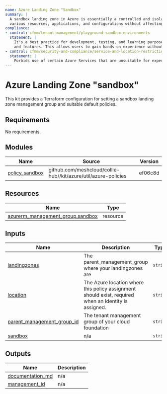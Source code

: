 ```yaml
---
name: Azure Landing Zone "Sandbox"
summary: |
  A sandbox landing zone in Azure is essentially a controlled and isolated space where users can deploy and test
  various resources, applications, and configurations without affecting the production environment.
compliance:
- control: cfmm/tenant-management/playground-sandbox-environments
  statement: |
    It's a best practice for development, testing, and learning purposes, providing a safe and secure area to explore Azure services
    and features. This allows users to gain hands-on experience without the risk of impacting critical systems.
- control: cfmm/security-and-compliance/service-and-location-restrictions
  statement: |
    Forbids use of certain Azure Services that are unsuitable for experimentation environments because they incur high cost and/or allow establishing non-zero-trust connectivity via VNet peering to other services.
---
```


# Azure Landing Zone "sandbox"

This kit provides a Terraform configuration for setting a sandbox landing zone management group and suitable default policies.

<!-- BEGIN_TF_DOCS -->
## Requirements

No requirements.

## Modules

| Name | Source | Version |
|------|--------|---------|
| <a name="module_policy_sandbox"></a> [policy\_sandbox](#module\_policy\_sandbox) | github.com/meshcloud/collie-hub//kit/azure/util/azure-policies | ef06c8d |

## Resources

| Name | Type |
|------|------|
| [azurerm_management_group.sandbox](https://registry.terraform.io/providers/hashicorp/azurerm/latest/docs/resources/management_group) | resource |

## Inputs

| Name | Description | Type | Default | Required |
|------|-------------|------|---------|:--------:|
| <a name="input_landingzones"></a> [landingzones](#input\_landingzones) | The parent\_management\_group where your landingzones are | `string` | `"lv-landingzones"` | no |
| <a name="input_location"></a> [location](#input\_location) | The Azure location where this policy assignment should exist, required when an Identity is assigned. | `string` | `"germanywestcentral"` | no |
| <a name="input_parent_management_group_id"></a> [parent\_management\_group\_id](#input\_parent\_management\_group\_id) | The tenant management group of your cloud foundation | `string` | `"lv-foundation"` | no |
| <a name="input_sandbox"></a> [sandbox](#input\_sandbox) | n/a | `string` | `"sandbox"` | no |

## Outputs

| Name | Description |
|------|-------------|
| <a name="output_documentation_md"></a> [documentation\_md](#output\_documentation\_md) | n/a |
| <a name="output_management_id"></a> [management\_id](#output\_management\_id) | n/a |
<!-- END_TF_DOCS -->
